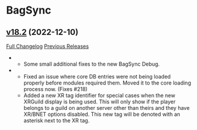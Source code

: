 # BagSync

## [v18.2](https://github.com/Xruptor/BagSync/tree/v18.2) (2022-12-10)
[Full Changelog](https://github.com/Xruptor/BagSync/compare/v18.1...v18.2) [Previous Releases](https://github.com/Xruptor/BagSync/releases)

-   
    - Some small additional fixes to the new BagSync Debug.  
-   
    - Fixed an issue where core DB entries were not being loaded properly before modules required them.  Moved it to the core loading process now. (Fixes #218)  
    - Added a new XR tag identifier for special cases when the new XRGuild display is being used.  This will only show if the player belongs to a guild on another server other than theirs and they have XR/BNET options disabled.  This new tag will be denoted with an asterisk next to the XR tag.  